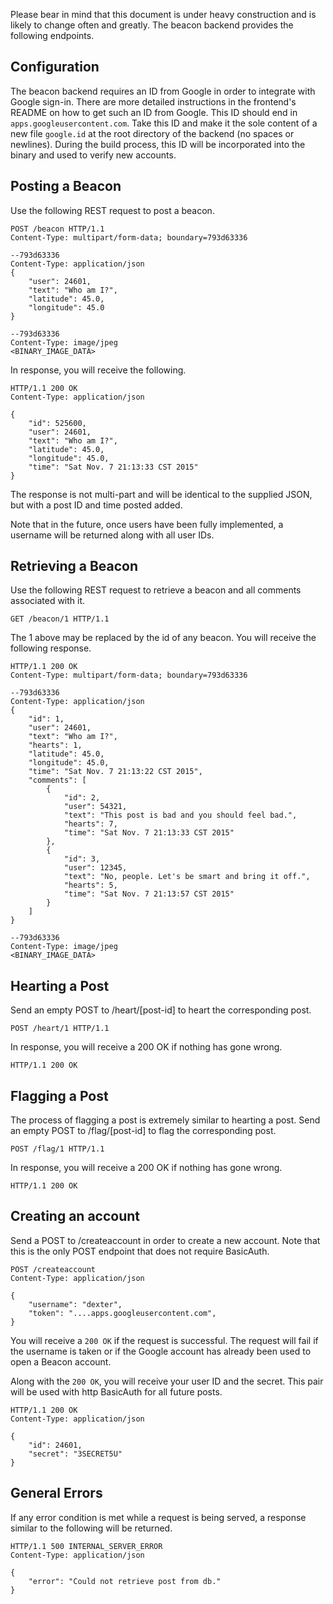 Please bear in mind that this document is under heavy
construction and is likely to change often and greatly.
The beacon backend provides the following endpoints.

## Configuration

The beacon backend requires an ID from Google in order to
integrate with Google sign-in. There are more detailed
instructions in the frontend's README on how to get such an
ID from Google. This ID should end in 
```apps.googleusercontent.com```. Take this ID and make it
the sole content of a new file ```google.id``` at the root
directory of the backend (no spaces or newlines). During the
build process, this ID will be incorporated into the binary
and used to verify new accounts.

## Posting a Beacon

Use the following REST request to post a beacon.

```http
POST /beacon HTTP/1.1
Content-Type: multipart/form-data; boundary=793d63336

--793d63336
Content-Type: application/json
{
    "user": 24601,
    "text": "Who am I?",
    "latitude": 45.0,
    "longitude": 45.0
}

--793d63336
Content-Type: image/jpeg
<BINARY_IMAGE_DATA>
```

In response, you will receive the following.
```http
HTTP/1.1 200 OK
Content-Type: application/json

{
    "id": 525600,
    "user": 24601,
    "text": "Who am I?",
    "latitude": 45.0,
    "longitude": 45.0,
    "time": "Sat Nov. 7 21:13:33 CST 2015"
}
```
The response is not multi-part and will be identical
to the supplied JSON, but with a post ID and time
posted added.

Note that in the future, once users have been fully
implemented, a username will be returned along with
all user IDs.

## Retrieving a Beacon

Use the following REST request to retrieve a beacon and
all comments associated with it.

```http
GET /beacon/1 HTTP/1.1
```

The 1 above may be replaced by the id of any beacon.
You will receive the following response.

```http
HTTP/1.1 200 OK
Content-Type: multipart/form-data; boundary=793d63336

--793d63336
Content-Type: application/json
{
    "id": 1,
    "user": 24601,
    "text": "Who am I?",
    "hearts": 1,
    "latitude": 45.0,
    "longitude": 45.0,
    "time": "Sat Nov. 7 21:13:22 CST 2015",
    "comments": [
        {
            "id": 2,
            "user": 54321,
            "text": "This post is bad and you should feel bad.",
            "hearts": 7,
            "time": "Sat Nov. 7 21:13:33 CST 2015"
        },
        {
            "id": 3,
            "user": 12345,
            "text": "No, people. Let's be smart and bring it off.",
            "hearts": 5,
            "time": "Sat Nov. 7 21:13:57 CST 2015"
        }
    ]
}

--793d63336
Content-Type: image/jpeg
<BINARY_IMAGE_DATA>
```

## Hearting a Post

Send an empty POST to /heart/[post-id] to heart the corresponding
post.

```http
POST /heart/1 HTTP/1.1 
```

In response, you will receive a 200 OK if nothing has gone wrong.

```http
HTTP/1.1 200 OK
```

## Flagging a Post

The process of flagging a post is extremely similar to hearting
a post.
Send an empty POST to /flag/[post-id] to flag the corresponding
post.

```http
POST /flag/1 HTTP/1.1 
```

In response, you will receive a 200 OK if nothing has gone wrong.

```http
HTTP/1.1 200 OK
```

## Creating an account

Send a POST to /createaccount in order to create a new account.
Note that this is the only POST endpoint that does not require
BasicAuth.

```http
POST /createaccount
Content-Type: application/json

{
    "username": "dexter",
    "token": "....apps.googleusercontent.com",
}
```

You will receive a ``200 OK`` if the request is successful.
The request will fail if the username is taken or if the Google
account has already been used to open a Beacon account.

Along with the ```200 OK```, you will receive your user ID
and the secret. This pair will be used with http BasicAuth
for all future posts.

```http
HTTP/1.1 200 OK
Content-Type: application/json

{
    "id": 24601,
    "secret": "3SECRET5U"
}
```

## General Errors
If any error condition is met while a request is being served, a
response similar to the following will be returned.

```http
HTTP/1.1 500 INTERNAL_SERVER_ERROR
Content-Type: application/json

{
    "error": "Could not retrieve post from db."
}
```
